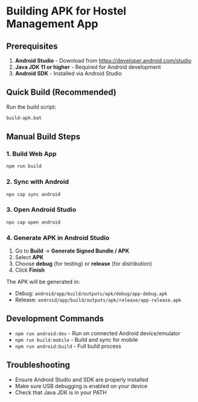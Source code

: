 # Building APK for Hostel Management App

## Prerequisites
1. **Android Studio** - Download from https://developer.android.com/studio
2. **Java JDK 11 or higher** - Required for Android development
3. **Android SDK** - Installed via Android Studio

## Quick Build (Recommended)
Run the build script:
```bash
build-apk.bat
```

## Manual Build Steps

### 1. Build Web App
```bash
npm run build
```

### 2. Sync with Android
```bash
npx cap sync android
```

### 3. Open Android Studio
```bash
npx cap open android
```

### 4. Generate APK in Android Studio
1. Go to **Build** → **Generate Signed Bundle / APK**
2. Select **APK**
3. Choose **debug** (for testing) or **release** (for distribution)
4. Click **Finish**

The APK will be generated in:
- Debug: `android/app/build/outputs/apk/debug/app-debug.apk`
- Release: `android/app/build/outputs/apk/release/app-release.apk`

## Development Commands
- `npm run android:dev` - Run on connected Android device/emulator
- `npm run build:mobile` - Build and sync for mobile
- `npm run android:build` - Full build process

## Troubleshooting
- Ensure Android Studio and SDK are properly installed
- Make sure USB debugging is enabled on your device
- Check that Java JDK is in your PATH